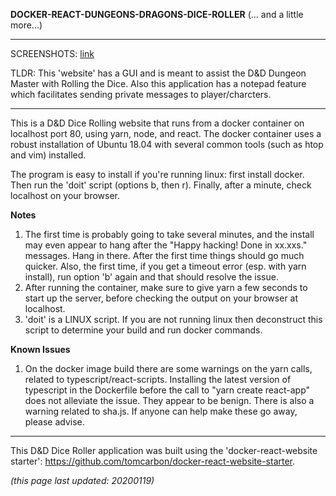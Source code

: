 
**DOCKER-REACT-DUNGEONS-DRAGONS-DICE-ROLLER** (... and a little more...)

******************************************************************************

SCREENSHOTS: [link](https://imgur.com/a/VnovNsb)

TLDR: This 'website' has a GUI and is meant to assist the D&D Dungeon Master with Rolling the Dice. Also this application has a notepad feature which facilitates sending private messages to player/charcters. 

******************************************************************************

This is a D&D Dice Rolling website that runs from a docker container on localhost port 80, using yarn, node, and react. The docker container uses a robust installation of Ubuntu 18.04 with several common tools (such as htop and vim) installed. 

The program is easy to install if you're running linux: first install docker. Then run the 'doit' script (options b, then r). Finally, after a minute, check localhost on your browser.

**Notes**
1) The first time is probably going to take several minutes, and the install may even appear to hang after the "Happy hacking! Done in xx.xxs." messages. Hang in there. After the first time things should go much quicker. Also, the first time, if you get a timeout error (esp. with yarn install), run option 'b' again and that should resolve the issue.
2) After running the container, make sure to give yarn a few seconds to start up the server, before checking the output on your browser at localhost.
3) 'doit' is a LINUX script. If you are not running linux then deconstruct this script to determine your build and run docker commands. 

**Known Issues**
1) On the docker image build there are some warnings on the yarn calls, related to typescript/react-scripts. Installing the latest version of typescript in the Dockerfile before the call to "yarn create react-app" does not alleviate the issue. They appear to be benign. There is also a warning related to sha.js. If anyone can help make these go away, please advise.

************************************************

This D&D Dice Roller application was built using the 'docker-react-website starter': https://github.com/tomcarbon/docker-react-website-starter.


*(this page last updated: 20200119)*

